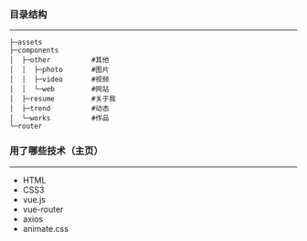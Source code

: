 ### 目录结构
---------------------
```
├─assets
├─components
│  ├─other          #其他
│  │  ├─photo       #图片
│  │  ├─video       #视频
│  │  └─web         #网站
│  ├─resume         #关于我
│  ├─trend          #动态
│  └─works          #作品
└─router
```
### 用了哪些技术（主页）
----------------
* HTML
* CSS3
* vue.js
* vue-router
* axios
* animate.css
